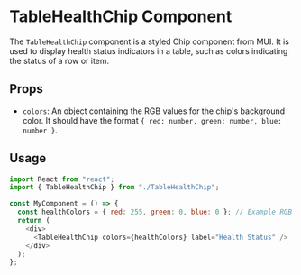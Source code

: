 # TableHealthChip Component

The `TableHealthChip` component is a styled Chip component from MUI. It is used to display health status indicators in a table, such as colors indicating the status of a row or item.

## Props

- `colors`: An object containing the RGB values for the chip's background color. It should have the format `{ red: number, green: number, blue: number }`.

## Usage

```javascript
import React from "react";
import { TableHealthChip } from "./TableHealthChip";

const MyComponent = () => {
  const healthColors = { red: 255, green: 0, blue: 0 }; // Example RGB values for red color
  return (
    <div>
      <TableHealthChip colors={healthColors} label="Health Status" />
    </div>
  );
};
